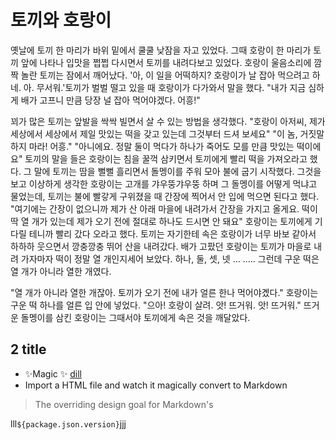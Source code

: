 # 토끼와 호랑이
옛날에 토끼 한 마리가 바위 밑에서 쿨쿨 낮잠을 자고 있었다. 그때 호랑이 한 마리가 토끼 앞에 나타나 입맛을 쩝쩝 다시면서 토끼를 내려다보고 있었다. 호랑이 울음소리에 깜짝 놀란 토끼는 잠에서 깨어났다.
'아, 이 일을 어떡하지? 호랑이가 날 잡아 먹으려고 하네. 아. 무서워.'토끼가 벌벌 떨고 있을 때 호랑이가 다가와서 말을 했다.
"내가 지금 심하게 배가 고프니 만큼 당장 널 잡아 먹어야겠다. 어흥!"

꾀가 많은 토끼는 앞발을 싹싹 빌면서 살 수 있는 방법을 생각했다. "호랑이 아저씨, 제가 세상에서 세상에서 제일 맛있는 떡을 갖고 있는데 그것부터 드셔 보세요"
"이 놈, 거짓말하지 마라! 어흥."
"아니에요. 정말 둘이 먹다가 하나가 죽어도 모를 만큼 맛있는 떡이에요" 토끼의 말을 들은 호랑이는 침을 꿀꺽 삼키면서 토끼에게 빨리 떡을 가져오라고 했다. 그 말에 토끼는 땀을 뻘뻘 흘리면서 돌멩이를 주워 모아 불에 굽기 시작했다. 그것을 보고 이상하게 생각한 호랑이는 고개를 갸우뚱갸우뚱 하며 그 돌멩이를 어떻게 먹냐고 물었는데, 토끼는 불에 빨갛게 구위졌을 때 간장에 찍어서 안 입에 먹으면 된다고 했다.
"여기에는 간장이 없으니까 제가 산 아래 마을에 내려가서 간장을 가지고 올게요. 떡이 딱 열 개가 있는데 제가 오기 전에 절대로 하나도 드시면 안 돼요" 호랑이는 토끼에게 기다릴 테니까 빨리 갔다 오라고 했다. 토끼는 자기한테 속은 호랑이가 너무 바보 같아서 하하하 웃으면서 깡충깡충 뛰어 산을 내려갔다. 배가 고팠던 호랑이는 토끼가 마을로 내려 가자마자 떡이 정말 열 개인지세어 보았다. 하나, 둘, 셋, 넷 ... ..... 그런데 구운 떡은 열 개가 아니라 열한 개였다.

"열 개가 아니라 열한 개잖아. 토끼가 오기 전에 내가 얼른 한나 먹어야곘다." 호랑이는 구운 떡 하나를 얼른 입 안에 넣었다.
"으아! 호랑이 살려. 앗! 뜨거워. 앗! 뜨거워."
뜨거운 돌멩이를 삼킨 호랑이는 그때서야 토끼에게 속은 것을 깨달았다. 






## 2 title
- ✨Magic ✨ [dill]
- Import a HTML file and watch it magically convert to Markdown
> The overriding design goal for Markdown's

[dill]: <https://github.com/joemccann/dillinger>
lll`${package.json.version}`jjj
